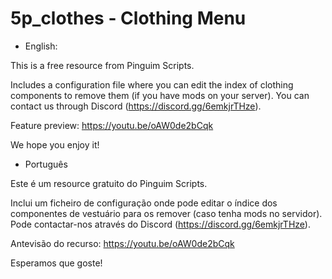 # 5p_clothes - Clothing Menu

- English:

This is a free resource from Pinguim Scripts.

Includes a configuration file where you can edit the index of clothing components to remove them (if you have mods on your server).
You can contact us through Discord (https://discord.gg/6emkjrTHze).

Feature preview: https://youtu.be/oAW0de2bCqk

We hope you enjoy it!

- Português

Este é um resource gratuito do Pinguim Scripts.

Inclui um ficheiro de configuração onde pode editar o índice dos componentes de vestuário para os remover (caso tenha mods no servidor).
Pode contactar-nos através do Discord (https://discord.gg/6emkjrTHze).

Antevisão do recurso: https://youtu.be/oAW0de2bCqk

Esperamos que goste!